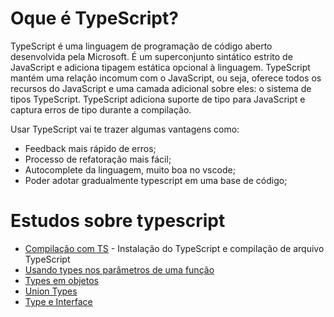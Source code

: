 # Oque é TypeScript?
TypeScript é uma linguagem de programação de código aberto desenvolvida pela Microsoft. É um superconjunto sintático estrito de JavaScript e adiciona tipagem estática opcional à linguagem.
TypeScript mantém uma relação incomum com o JavaScript, ou seja, oferece todos os recursos do JavaScript e uma camada adicional sobre eles: o sistema de tipos TypeScript.
TypeScript adiciona suporte de tipo para JavaScript e captura erros de tipo durante a compilação.

Usar TypeScript vai te trazer algumas vantagens como:

- Feedback mais rápido de erros;
- Processo de refatoração mais fácil;
- Autocomplete da linguagem, muito boa no vscode;
- Poder adotar gradualmente typescript em uma base de código;

# Estudos sobre typescript

* [Compilação com TS](https://github.com/Dirack/Estudos/tree/master/typescript/compilacao#estudo-compila%C3%A7%C3%A3o-com-typescript) - Instalação do TypeScript e compilação de arquivo TypeScript
* [Usando types nos parâmetros de uma função](https://github.com/Dirack/Estudos/tree/master/typescript/type_funcoes#usando-types-nos-par%C3%A2metros-de-uma-fun%C3%A7%C3%A3o)
* [Types em objetos](https://github.com/Dirack/Estudos/tree/master/typescript/objetos#types-em-objetos)
* [Union Types](https://github.com/Dirack/Estudos/tree/master/typescript/union#union-types)
* [Type e Interface](https://github.com/Dirack/Estudos/tree/master/typescript/type_interface#type-e-interface)
